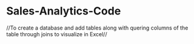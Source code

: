 # Sales-Analytics-Code
//To create a database and add tables along with quering columns of the table through joins to visualize in Excel//


